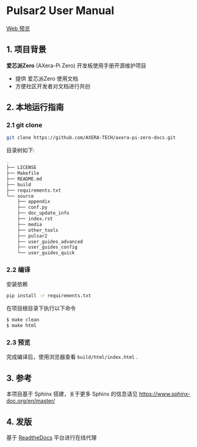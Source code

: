 # Pulsar2 User Manual

[Web 预览](TODO)

## 1. 项目背景

**爱芯派Zero** (AXera-Pi Zero) 开发板使用手册开源维护项目

- 提供 爱芯派Zero 使用文档
- 方便社区开发者对文档进行共创

## 2. 本地运行指南

### 2.1 git clone

```bash
git clone https://github.com/AXERA-TECH/axera-pi-zero-docs.git
```

目录树如下:

```bash
.
├── LICENSE
├── Makefile
├── README.md
├── build
├── requirements.txt
└── source
    ├── appendix
    ├── conf.py
    ├── doc_update_info
    ├── index.rst
    ├── media
    ├── other_tools
    ├── pulsar2
    ├── user_guides_advanced
    ├── user_guides_config
    └── user_guides_quick
```

### 2.2 编译

安装依赖

```bash
pip install -r requirements.txt
```

在项目根目录下执行以下命令

```bash
$ make clean
$ make html
```

### 2.3 预览

完成编译后，使用浏览器查看 `build/html/index.html` .

## 3. 参考

本项目基于 Sphinx 搭建，关于更多 Sphinx 的信息请见 https://www.sphinx-doc.org/en/master/

## 4. 发版

基于 [ReadtheDocs](https://readthedocs.org/) 平台进行在线代理


